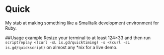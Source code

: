 Quick
=====

My stab at making something like a Smalltalk development environment for Ruby.

##Usage example
Resize your terminal to at least 124×33 and then run `scriptreplay <(curl -sL is.gd/quicktiming) -s <(curl -sL is.gd/quickscript)` on almost any \*nix for a live demo.

